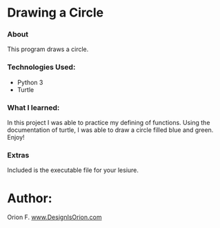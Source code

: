 # Drawing a Circle

### About 
This program draws a circle. 

### Technologies Used:
- Python 3
- Turtle

### What I learned:

In this project I was able to practice my defining of functions. Using the documentation of turtle, I was able to draw a circle filled blue and green. Enjoy!

### Extras

Included is the executable file for your lesiure.



# Author: 
Orion F.
www.DesignIsOrion.com
